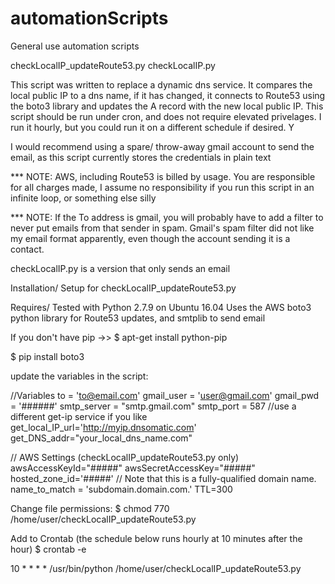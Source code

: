 # automationScripts
General use automation scripts

checkLocalIP_updateRoute53.py
checkLocalIP.py

This script was written to replace a dynamic dns service. It compares the local public IP to a dns name, if it has changed, it connects to Route53 using the boto3 library and updates the A record with the new local public IP. This script should be run under cron, and does not require elevated privelages. I run it hourly, but you could run it on a different schedule if desired. Y

I would recommend using a spare/ throw-away gmail account to send the email, as this script currently stores the credentials in plain text

*** NOTE: AWS, including Route53 is billed by usage. You are responsible for all charges made, I assume no responsibility if you run this script in an infinite loop, or something else silly

*** NOTE: If the To address is gmail, you will probably have to add a filter to never put emails from that sender in spam. Gmail's spam filter did not like my email format apparently, even though the account sending it is a contact.

checkLocalIP.py is a version that only sends an email

Installation/ Setup for checkLocalIP_updateRoute53.py

Requires/ Tested with Python  2.7.9 on Ubuntu 16.04
Uses the AWS boto3 python library for Route53 updates, and smtplib to send email

If you don't have pip ->>
$ apt-get install python-pip

$ pip install boto3

update the variables in the script:

//Variables
to = 'to@email.com'
gmail_user = 'user@gmail.com'
gmail_pwd = '######'
smtp_server = "smtp.gmail.com"
smtp_port = 587
//use a different get-ip service if you like
get_local_IP_url='http://myip.dnsomatic.com'
get_DNS_addr="your_local_dns_name.com"

// AWS Settings (checkLocalIP_updateRoute53.py only)
awsAccessKeyId="#####"
awsSecretAccessKey="#####"
hosted_zone_id='#####'
// Note that this is a fully-qualified domain name.
name_to_match = 'subdomain.domain.com.'
TTL=300

Change file permissions:
$ chmod 770 /home/user/checkLocalIP_updateRoute53.py

Add to Crontab (the schedule below runs hourly at 10 minutes after the hour)
$ crontab -e

10 * * * * /usr/bin/python /home/user/checkLocalIP_updateRoute53.py
